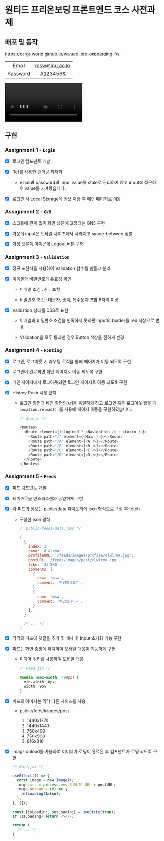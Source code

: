 # 원티드 프리온보딩 프론트엔드 코스 사전과제

## 배포 및 동작

https://corgi-world.github.io/wanted-pre-onboarding-fe/

|          |               |
| :------: | :-----------: |
|  Email   | msw@inu.ac.kr |
| Password |   A123456&    |

<video src="./preview.mp4" width="50%"></video>

## 구현

### Assignment 1 - `Login`

- [x] 로그인 컴포넌트 개발

- [x] Ref를 사용한 랜더링 최적화

  - email과 password의 input value를 state로 관리하지 않고 input에 접근하여 value를 가져왔습니다.

- [x] 로그인 시 Local Storage에 정보 저장 후 메인 페이지로 이동

### Assignment 2 - `GNB`

- [x] 스크롤에 관계 없이 화면 상단에 고정되는 GNB 구현

- [x] 가운데 input은 모바일 사이즈에서 사라지고 space-between 정렬

- [x] 가장 오른쪽 아이콘에 Logout 버튼 구현

### Assignment 3 - `Validation`

- [x] 정규 표현식을 사용하여 Validation 함수를 만들고 분리

- [x] 이메일과 비밀번호의 유효성 확인

  - 이메일 조건 : `@`, `.` 포함

  - 비밀번호 조건 : 대문자, 숫자, 특수문자 포함 8자리 이상

- [x] Validation 상태를 CSS로 표현

  - 이메일과 비밀번호 조건을 만족하지 못하면 input의 border를 red 색상으로 변경

  - Validation을 모두 통과한 경우 Button 색상을 진하게 변경

### Assignment 4 - `Routing`

- [x] 로그인, 로그아웃 시 라우팅 로직을 통해 페이지가 이동 되도록 구현

- [x] 로그인이 완료되면 메인 페이지로 이동 되도록 구현

- [x] 메인 페이지에서 로그아웃되면 로그인 페이지로 이동 되도록 구현

- [x] History Push 사용 금지

  - 로그인 화면과 메인 화면의 url을 동일하게 하고 로그인 혹은 로그아웃 됐을 때 `location.reload();`를 사용해 페이지 이동을 구현하였습니다.

    ```javascript
    /* App.js */

    <Routes>
      <Route element={isLogined ? <Navigation /> : <Login />}>
        <Route path="/" element={<Main />}></Route>
        <Route path="/A" element={<A />}></Route>
        <Route path="/B" element={<B />}></Route>
        <Route path="/C" element={<C />}></Route>
        <Route path="/D" element={<D />}></Route>
      </Route>
    </Routes>
    ```

### Assignment 5 - `Feeds`

- [x] 피드 컴포넌트 개발

- [x] 레이아웃을 인스타그램과 동일하게 구현

- [x] 각 피드의 정보는 public/data 디렉토리에 json 형식으로 구성 후 fetch

  - 구성한 json 양식

    ```javascript
    /* public/feeds/data.json */

    [
      {
        index: 1,
        name: 'dlwlrma',
        profileURL: '/feeds/images/profile/dlwlrma.jpg',
        postURL: '/feeds/images/post/dlwlrma.jpg',
        like: '34,580',
        comments: [
          {
            name: 'msw',
            comment: '안녕하세요?',
          },
          {
            name: 'msw',
            comment: '반갑습니다~',
          },
        ],
      },

      /* ... */
    ];
    ```

- [x] 각각의 피드에 댓글을 추가 및 게시 후 Input 초기화 기능 구현

- [x] 피드는 화면 중앙에 위치하며 모바일 대응이 가능하게 구현

  - 미디어 쿼리를 사용하여 모바일 대응

    ```CSS
    /* Feed.jsx */

    @media (max-width: 499px) {
      min-width: 0px;
      width: 95%;
    }
    ```

- [x] 피드의 이미지는 각각 다른 사이즈를 사용

  - public/fees/images/post

    1. 1440x1770
    2. 1440x1440
    3. 750x499
    4. 750x938
    5. 816x816

- [x] image.onload를 사용하여 이미지가 로딩이 완료된 후 컴포넌트가 로딩 되도록 구현

  ```javascript
  /* Feed.jsx */

  useEffect(() => {
    const image = new Image();
    image.src = process.env.PUBLIC_URL + postURL;
    image.onload = (e) => {
      setLoading(false);
    };
  }, []);

  const [isLoading, setLoading] = useState(true);
  if (isLoading) return <></>;

  return (
    /* ... */
  )
  ```
